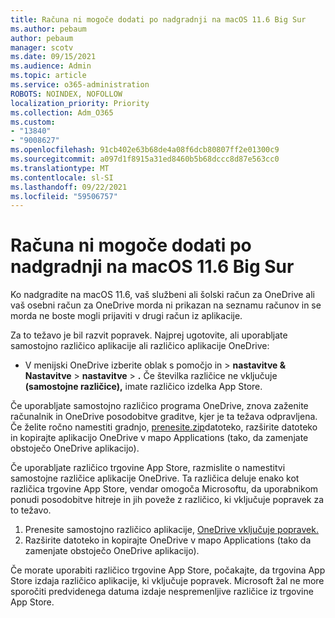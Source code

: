 ```yaml
---
title: Računa ni mogoče dodati po nadgradnji na macOS 11.6 Big Sur
ms.author: pebaum
author: pebaum
manager: scotv
ms.date: 09/15/2021
ms.audience: Admin
ms.topic: article
ms.service: o365-administration
ROBOTS: NOINDEX, NOFOLLOW
localization_priority: Priority
ms.collection: Adm_O365
ms.custom:
- "13840"
- "9008627"
ms.openlocfilehash: 91cb402e63b68de4a08f6dcb80807ff2e01300c9
ms.sourcegitcommit: a097d1f8915a31ed8460b5b68dccc8d87e563cc0
ms.translationtype: MT
ms.contentlocale: sl-SI
ms.lasthandoff: 09/22/2021
ms.locfileid: "59506757"
---
```

# <a name="unable-to-add-an-account-after-upgrading-to-macos-116-big-sur"></a>Računa ni mogoče dodati po nadgradnji na macOS 11.6 Big Sur

Ko nadgradite na macOS 11.6, vaš službeni ali šolski račun za OneDrive ali vaš osebni račun za OneDrive morda ni prikazan na seznamu računov in se morda ne boste mogli prijaviti v drugi račun iz aplikacije.

Za to težavo je bil razvit popravek. Najprej ugotovite, ali uporabljate samostojno različico aplikacije ali različico aplikacije OneDrive:

- V menijski OneDrive izberite oblak s pomočjo in > **nastavitve & Nastavitve**  >  **nastavitve**  >  **.** Če številka različice ne vključuje **(samostojne različice),** imate različico izdelka App Store.

Če uporabljate samostojno različico programa OneDrive, znova zaženite računalnik in OneDrive posodobitve graditve, kjer je ta težava odpravljena. Če želite ročno namestiti gradnjo, [prenesite.zip](https://oneclient.sfx.ms/Mac/Prod/21.170.0822.0003/OneDrive.zip)datoteko, razširite datoteko in kopirajte aplikacijo OneDrive v mapo Applications (tako, da zamenjate obstoječo OneDrive aplikacijo).

Če uporabljate različico trgovine App Store, razmislite o namestitvi samostojne različice aplikacije OneDrive. Ta različica deluje enako kot različica trgovine App Store, vendar omogoča Microsoftu, da uporabnikom ponudi posodobitve hitreje in jih poveže z različico, ki vključuje popravek za to težavo.

1. Prenesite samostojno različico aplikacije, [OneDrive vključuje popravek.](https://oneclient.sfx.ms/Mac/Prod/21.170.0822.0003/OneDrive.zip)
2. Razširite datoteko in kopirajte OneDrive v mapo Applications (tako da zamenjate obstoječo OneDrive aplikacijo).

Če morate uporabiti različico trgovine App Store, počakajte, da trgovina App Store izdaja različico aplikacije, ki vključuje popravek. Microsoft žal ne more sporočiti predvidenega datuma izdaje nespremenljive različice iz trgovine App Store.


